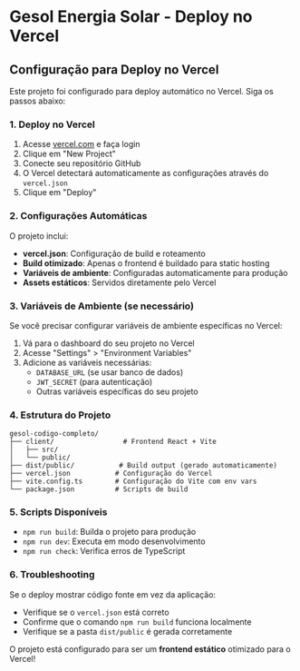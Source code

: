 # Gesol Energia Solar - Deploy no Vercel

## Configuração para Deploy no Vercel

Este projeto foi configurado para deploy automático no Vercel. Siga os passos abaixo:

### 1. Deploy no Vercel

1. Acesse [vercel.com](https://vercel.com) e faça login
2. Clique em "New Project"
3. Conecte seu repositório GitHub
4. O Vercel detectará automaticamente as configurações através do `vercel.json`
5. Clique em "Deploy"

### 2. Configurações Automáticas

O projeto inclui:
- **vercel.json**: Configuração de build e roteamento
- **Build otimizado**: Apenas o frontend é buildado para static hosting
- **Variáveis de ambiente**: Configuradas automaticamente para produção
- **Assets estáticos**: Servidos diretamente pelo Vercel

### 3. Variáveis de Ambiente (se necessário)

Se você precisar configurar variáveis de ambiente específicas no Vercel:

1. Vá para o dashboard do seu projeto no Vercel
2. Acesse "Settings" > "Environment Variables"
3. Adicione as variáveis necessárias:
   - `DATABASE_URL` (se usar banco de dados)
   - `JWT_SECRET` (para autenticação)
   - Outras variáveis específicas do seu projeto

### 4. Estrutura do Projeto

```
gesol-codigo-completo/
├── client/                 # Frontend React + Vite
│   ├── src/
│   └── public/
├── dist/public/           # Build output (gerado automaticamente)
├── vercel.json           # Configuração do Vercel
├── vite.config.ts        # Configuração do Vite com env vars
└── package.json          # Scripts de build
```

### 5. Scripts Disponíveis

- `npm run build`: Builda o projeto para produção
- `npm run dev`: Executa em modo desenvolvimento
- `npm run check`: Verifica erros de TypeScript

### 6. Troubleshooting

Se o deploy mostrar código fonte em vez da aplicação:
- Verifique se o `vercel.json` está correto
- Confirme que o comando `npm run build` funciona localmente
- Verifique se a pasta `dist/public` é gerada corretamente

O projeto está configurado para ser um **frontend estático** otimizado para o Vercel!
